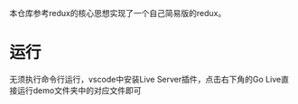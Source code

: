 本仓库参考redux的核心思想实现了一个自己简易版的redux。
# 运行
无须执行命令行运行，vscode中安装Live Server插件，点击右下角的Go Live直接运行demo文件夹中的对应文件即可